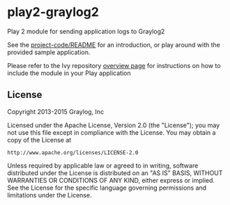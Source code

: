 play2-graylog2
==============

Play 2 module for sending application logs to Graylog2

See the [project-code/README](https://github.com/Graylog2/graylog-guide-play-framework/tree/master/project-code) for an introduction, or play around with the provided sample application.

Please refer to the Ivy repository [overview page](http://graylog2.github.io/graylog-guide-play-framework/)
for instructions on how to include the module in your Play application


License
-------

Copyright 2013-2015 Graylog, Inc

Licensed under the Apache License, Version 2.0 (the "License");
you may not use this file except in compliance with the License.
You may obtain a copy of the License at

    http://www.apache.org/licenses/LICENSE-2.0

Unless required by applicable law or agreed to in writing, software
distributed under the License is distributed on an "AS IS" BASIS,
WITHOUT WARRANTIES OR CONDITIONS OF ANY KIND, either express or implied.
See the License for the specific language governing permissions and
limitations under the License.
